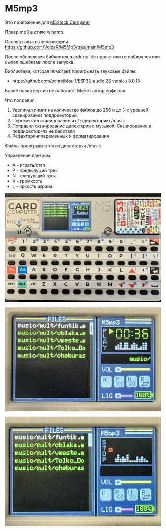 # M5mp3

Это приложение для [M5Stack Cardputer](https://docs.m5stack.com/en/core/Cardputer%20V1.1)

Плеер mp3 в стиле winamp. 

Основа взята из репозитория https://github.com/VolosR/M5Mp3/tree/main/M5mp3

После обновления библиотек в arduino ide проект или не собирался или сыпал ошибками после запуска.

Библиотека, которая помогает проигрывать звуковые файлы:

- https://github.com/schreibfaul1/ESP32-audioI2S version 3.0.13

Более новая версия не работает. Может автор пофиксит. 

Что поправил:

1. Увеличил лимит на количество файлов до 256 и до 3-х уровней сканирования поддриекторий.
2. Переместил сканирование из / в директорию /music
3. Поправил сканирование директории с музыкой. Сканирование в поддиректориях не работало
4. Рефакторинг переменных и форматирования

Файлы проигрываются из директории /music

Управление плеером:

- A - играть/стоп
- P - предыдущий трек
- N - следующий трек
- V - громкость
- L - яркость экрана

![На Cardputer](images/IMG_7215.jpeg)

![Экран приложения крупно PLAY](images/IMG_7216.jpeg)

![Экран приложения крупно STOP](images/IMG_7217.jpeg)